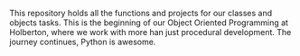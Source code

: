 This repository holds all the functions and projects for our classes and objects tasks. This is the beginning of our Object Oriented Programming at Holberton, where we work with more han just procedural development.  The journey continues, Python is awesome.
